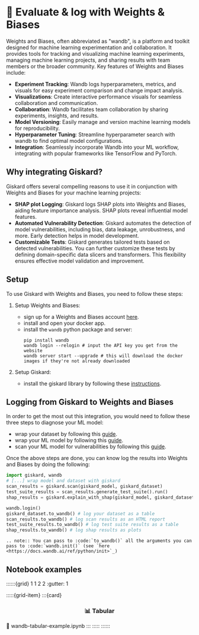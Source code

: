 # 🐝 Evaluate & log with Weights & Biases

Weights and Biases, often abbreviated as "wandb", is a platform and toolkit designed for machine learning experimentation 
and collaboration. It provides tools for tracking and visualizing machine learning experiments, managing machine learning 
projects, and sharing results with team members or the broader community. Key features of Weights and Biases include:

- **Experiment Tracking**: Wandb logs hyperparameters, metrics, and visuals for easy experiment comparison and change impact analysis.
- **Visualizations**: Create interactive performance visuals for seamless collaboration and communication.
- **Collaboration**: Wandb facilitates team collaboration by sharing experiments, insights, and results.
- **Model Versioning**: Easily manage and version machine learning models for reproducibility.
- **Hyperparameter Tuning**: Streamline hyperparameter search with wandb to find optimal model configurations.
- **Integration**: Seamlessly incorporate Wandb into your ML workflow, integrating with popular frameworks like TensorFlow and PyTorch.

## Why integrating Giskard?

Giskard offers several compelling reasons to use it in conjunction with Weights and Biases for your machine learning projects:

- **SHAP plot Logging**: Giskard logs SHAP plots into Weights and Biases, aiding feature importance analysis. SHAP plots reveal influential model features.
- **Automated Vulnerability Detection**: Giskard automates the detection of model vulnerabilities, including bias, data leakage, unrobustness, and more. Early detection helps in model development.
- **Customizable Tests**: Giskard generates tailored tests based on detected vulnerabilities. You can further customize these tests by defining domain-specific data slicers and transformers. This flexibility ensures effective model validation and improvement.

## Setup
To use Giskard with Weights and Biases, you need to follow these steps:

1. Setup Weights and Biases:
   - sign up for a Weights and Biases account [here](https://wandb.ai/site).
   - install and open your docker app.
   - install the `wandb` python package and server:
     ```shell
     pip install wandb
     wandb login --relogin # input the API key you get from the website
     wandb server start --upgrade # this will download the docker images if they're not already downloaded
     ```
     
2. Setup Giskard:
   - install the giskard library by following these [instructions](https://docs.giskard.ai/en/latest/guides/installation_library/index.html).

## Logging from Giskard to Weights and Biases
In order to get the most out this integration, you would need to follow these three steps to diagnose your ML model:
- wrap your dataset by following this [guide](https://docs.giskard.ai/en/latest/guides/wrap_dataset/index.html).
- wrap your ML model by following this [guide](https://docs.giskard.ai/en/latest/guides/wrap_model/index.html).
- scan your ML model for vulnerabilities by following this [guide](https://docs.giskard.ai/en/latest/guides/scan/index.html).

Once the above steps are done, you can know log the results into Weights and Biases by doing the following:
```python
import giskard, wandb
# [...] wrap model and dataset with giskard
scan_results = giskard.scan(giskard_model, giskard_dataset)
test_suite_results = scan_results.generate_test_suite().run()
shap_results = giskard.explain_with_shap(giskard_model, giskard_dataset)

wandb.login()
giskard_dataset.to_wandb() # log your dataset as a table
scan_results.to_wandb() # log scan results as an HTML report
test_suite_results.to_wandb() # log test suite results as a table
shap_results.to_wandb() # log shap results as plots 
```

```{eval-rst}
.. note:: You can pass to :code:`to_wandb()` all the arguments you can pass to :code:`wandb.init()` (see `here <https://docs.wandb.ai/ref/python/init>`_)
```


## Notebook examples
::::::{grid} 1 1 2 2
:gutter: 1

:::::{grid-item}
:::{card} <br><h3><center>📊 Tabular</center></h3>
:link: wandb-tabular-example.ipynb
:::
:::::
::::::
